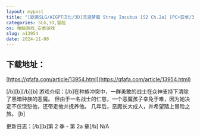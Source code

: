 ```yaml
---
layout: mypost
title: "[欧美SLG/AIGPT汉化/3D]流浪梦魇 Stray Incubus [S2 Ch.2a] [PC+安卓/3.13G]"
categories: SLG,3D,冒险
os: 电脑游戏,安卓游戏
slug: a13954
date: 2024-11-08
---
```


## 下载地址：

[https://qfafa.com/article/13954.html](https://qfafa.com/article/13954.html)

\[/b\]\[b\]\[/b\]\[b\]
游戏介绍：\[/b\]在种族冲突中，一群勇敢的战士在众神支持下清除了黑暗种族的恶魔。
但由于一名战士的仁慈，一个恶魔孩子幸免于难，因为她决定不仅饶恕他，还带走他并抚养他。
几年后，恶魔长大成人，并希望踏上冒险之旅。
\[b\]

更新日志：\[/b\]\[b\]第 2 季 - 第 2a 章\[/b\]
N/A